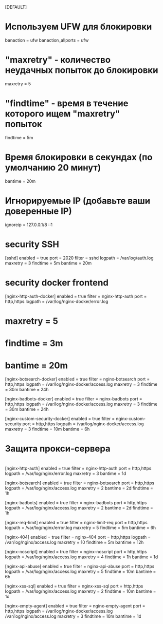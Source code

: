 [DEFAULT]
# Используем UFW для блокировки
banaction = ufw
banaction_allports = ufw

# "maxretry" - количество неудачных попыток до блокировки
maxretry = 5

# "findtime" - время в течение которого ищем "maxretry" попыток
findtime = 5m

# Время блокировки в секундах (по умолчанию 20 минут)
bantime = 20m

# Игнорируемые IP (добавьте ваши доверенные IP)
ignoreip = 127.0.0.1/8 ::1

# security SSH
[sshd]
enabled = true
port = 2020
filter = sshd
logpath = /var/log/auth.log
maxretry = 3
findtime = 5m
bantime = 20m


# security docker frontend
[nginx-http-auth-docker]
enabled = true
filter = nginx-http-auth
port = http,https
logpath = /var/log/nginx-docker/error.log
# maxretry = 5
# findtime = 3m
# bantime = 20m

[nginx-botsearch-docker]
enabled = true
filter = nginx-botsearch
port = http,https
logpath = /var/log/nginx-docker/access.log
maxretry = 3
findtime = 30m
bantime = 24h

[nginx-badbots-docker]
enabled = true
filter = nginx-badbots
port = http,https
logpath = /var/log/nginx-docker/access.log
maxretry = 3
findtime = 30m
bantime = 24h

[nginx-custom-security-docker]
enabled = true
filter = nginx-custom-security
port = http,https
logpath = /var/log/nginx-docker/access.log
maxretry = 3
findtime = 10m
bantime = 6h

#
# Защита прокси-сервера
#
[nginx-http-auth]
enabled = true
filter = nginx-http-auth
port = http,https
logpath = /var/log/nginx/error.log
maxretry = 3
bantime = 1d

[nginx-botsearch]
enabled = true
filter = nginx-botsearch
port = http,https
logpath = /var/log/nginx/access.log
maxretry = 2
bantime = 2d
findtime = 1h

[nginx-badbots]
enabled = true
filter = nginx-badbots
port = http,https
logpath = /var/log/nginx/access.log
maxretry = 2
bantime = 2d
findtime = 1h

[nginx-req-limit]
enabled = true
filter = nginx-limit-req
port = http,https
logpath = /var/log/nginx/error.log
maxretry = 5
findtime = 5m
bantime = 6h

[nginx-404]
enabled = true
filter = nginx-404
port = http,https
logpath = /var/log/nginx/access.log
maxretry = 10
findtime = 5m
bantime = 12h

[nginx-noscript]
enabled = true
filter = nginx-noscript
port = http,https
logpath = /var/log/nginx/access.log
maxretry = 4
findtime = 1h
bantime = 1d

[nginx-api-abuse]
enabled = true
filter = nginx-api-abuse
port = http,https
logpath = /var/log/nginx/access.log
maxretry = 5
findtime = 10m
bantime = 6h

[nginx-xss-sql]
enabled = true
filter = nginx-xss-sql
port = http,https
logpath = /var/log/nginx/access.log
maxretry = 2
findtime = 10m
bantime = 1d

[nginx-empty-agent]
enabled = true
filter = nginx-empty-agent
port = http,https
logpath = /var/log/nginx-docker/access.log /var/log/nginx/access.log
maxretry = 3
findtime = 10m
bantime = 1d